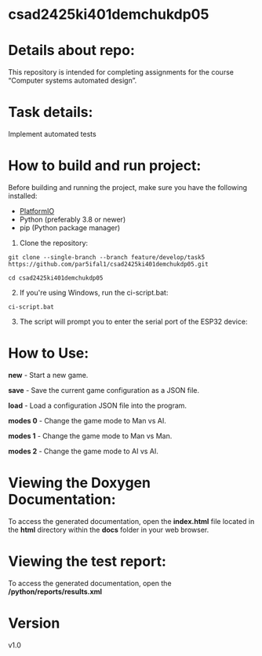 # csad2425ki401demchukdp05

# Details about repo:
This repository is intended for completing assignments for the course “Computer systems automated design”.

# Task details:
Implement automated tests

# How to build and run project:
Before building and running the project, make sure you have the following installed:

- [PlatformIO](https://platformio.org/install)
- Python (preferably 3.8 or newer)
- pip (Python package manager)

1. Clone the repository:

```git clone --single-branch --branch feature/develop/task5 https://github.com/par5ifal1/csad2425ki401demchukdp05.git```

```cd csad2425ki401demchukdp05```

2. If you're using Windows, run the ci-script.bat:

```ci-script.bat```

3. The script will prompt you to enter the serial port of the ESP32 device:

# How to Use:

**new** - Start a new game.

**save** - Save the current game configuration as a JSON file.

**load** - Load a configuration JSON file into the program.

**modes 0** - Change the game mode to Man vs AI.

**modes 1** - Change the game mode to Man vs Man.

**modes 2** - Change the game mode to AI vs AI.

# Viewing the Doxygen Documentation:

To access the generated documentation, open the **index.html** file located in the **html** directory within the **docs** folder in your web browser.

# Viewing the test report:

To access the generated documentation, open the **/python/reports/results.xml**

# Version
v1.0